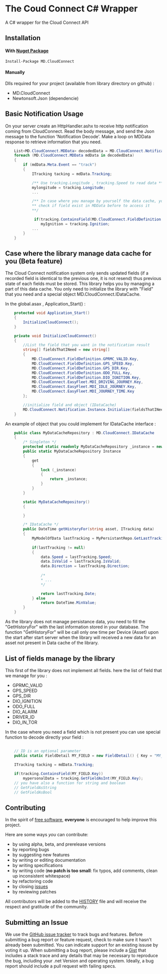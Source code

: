 The Coud Connect C# Wrapper
==========================

A C# wrapper for the Cloud Connect API

Installation
------------
#### With [Nuget Package](http://nuget.org/packages/MD.CloudConnect)
    
    Install-Package MD.CloudConnect

#### Manually
	
Dlls required for your project (available from library directory on github) : 
* MD.CloudConnect
* Newtonsoft.Json (dependencie)

Basic Notification Usage
-----

On your server create an HttpHandler.ashx to receive http notification coming from CloudConnect. Read the body message, and send the Json message to the function 'Notification Decode'. Make a loop on MDData response to retrieve information that you need.
```csharp
	List<MD.CloudConnect.MDData> decodedData = MD.CloudConnect.Notification.Instance.Decode(jsonData);
	foreach (MD.CloudConnect.MDData mdData in decodedData)
    {
        if (mdData.Meta.Event == "track")
        {
            ITracking tacking = mdData.Tracking;

            /** Use tracking.Longitude , tracking.Speed to read data **/
            mylongitude = tracking.Longitude;
            ...

            /** In case where you manage by yourself the data cache, you must
            ** check if field exist in MDData before to access it
            **/

             if(tracking.ContainsField(MD.CloudConnect.FieldDefinition.DIO_IGNITION.Key))   
                myIgnition = tracking.Ignition;
            ...
        }
    }
```

## Case where the library manage data cache for you (Beta feature)

The Cloud Connect notification system only sends updated fields (if a recorded field is identical to the previous one, it is not resend) thus previous state of each fields must be stored. This library helps you by  managing a part of this data cache. You only need to initialize the library with "Field" that you need and a special object MD.CloudConnect.IDataCache.

In the global.asax , Application_Start() :
```csharp
	protected void Application_Start()
    {
        InitializeCloudConnect();
    }

    private void InitializeCloudConnect()
    {
        //List the field that you want in the notification result
        string[] fieldsThatINeed = new string[]
        {
            MD.CloudConnect.FieldDefinition.GPRMC_VALID.Key,
            MD.CloudConnect.FieldDefinition.GPS_SPEED.Key,
            MD.CloudConnect.FieldDefinition.GPS_DIR.Key,
            MD.CloudConnect.FieldDefinition.ODO_FULL.Key,
            MD.CloudConnect.FieldDefinition.DIO_IGNITION.Key,
            MD.CloudConnect.EasyFleet.MDI_DRIVING_JOURNEY.Key,
            MD.CloudConnect.EasyFleet.MDI_IDLE_JOURNEY.Key,
            MD.CloudConnect.EasyFleet.MDI_JOURNEY_TIME.Key
        };

        //initialize field and object (IDataCache)
        MD.CloudConnect.Notification.Instance.Initialize(fieldsThatINeed, MD.CloudConnect.Example.Tools.MyDataCacheRepository.Instance, true);
    }
```
An example of object that you could  implement for IDataCache interface :

```csharp
	public class MyDataCacheRepository : MD.CloudConnect.IDataCache
    {
    	/* Singleton */
        protected static readonly MyDataCacheRepository _instance = new MyDataCacheRepository();
        public static MyDataCacheRepository Instance
        {
            get
            {
                lock (_instance)
                {
                    return _instance;
                }
            }
        }

        static MyDataCacheRepository()
        {

        }

        /* IDataCache */
        public DateTime getHistoryFor(string asset, ITracking data)
        {
            MyModelOfData lastTracking = MyPersistantRepo.GetLastTrackingDataFor(asset);
            
            if(lastTracking != null)
            {
            	data.Speed = lastTracking.Speed;
            	data.IsValid = lastTracking.IsValid;
            	data.Direction = lastTracking.Direction;
				
				/*
				* ...
				*/

            	return lastTracking.Date;
            } else
				return DateTime.MinValue;
        }
    }
```    

As the library does not manage persistance data, you need to fill the "GetHistoryFor" with the last information stored in your database.
The function "GetHistoryFor" will be call only one time per Device (Asset) upon the start after start server when the library
will received a new data for an asset not present in Data cache of the library.

List of fields manage by the library
------------
This first of the library does not implement all fields. here the list of field that we manage for you :
* GPRMC_VALID
* GPS_SPEED
* GPS_DIR
* DIO_IGNITION
* ODO_FULL
* DIO_ALARM
* DRIVER_ID
* DIO_IN_TOR

In the case where you need a field which is not present you can use special function to decode directly your field : 
```csharp
    
    // ID is an optional parameter
    public static FieldDetail MY_FIELD = new FieldDetail() { Key = "MY_FIELD", Id = 212 };
    
    ITracking tacking = mdData.Tracking;

    if(tracking.ContainsField(MY_FIELD.Key))
        mypersonalData = tracking.GetFieldAsInt(MY_FIELD.Key);
    // you have also a function for string and boolean
    // GetFieldAsString
    // GetFieldAsBool
``` 

Contributing
------------
In the spirit of [free software](http://www.fsf.org/licensing/essays/free-sw.html), **everyone** is encouraged to help improve this project.

Here are some ways *you* can contribute:

* by using alpha, beta, and prerelease versions
* by reporting bugs
* by suggesting new features
* by writing or editing documentation
* by writing specifications
* by writing code (**no patch is too small**: fix typos, add comments, clean up inconsistent whitespace)
* by refactoring code
* by closing [issues](http://github.com/mobile-devices/cloudconnect_dotnet_client/issues)
* by reviewing patches

All contributors will be added to the [HISTORY](https://github.com/mobile-devices/cloud_connect_dotnet_client/blob/master/HISTORY.md)
file and will receive the respect and gratitude of the community.

Submitting an Issue
-------------------
We use the [GitHub issue tracker](http://github.com/mobile-devices/cloudconnect_dotnet_client/issues) to track bugs and
features. Before submitting a bug report or feature request, check to make sure it hasn't already
been submitted. You can indicate support for an existing issuse by voting it up. When submitting a
bug report, please include a [Gist](http://gist.github.com/) that includes a stack trace and any
details that may be necessary to reproduce the bug, including your .net Version and
operating system. Ideally, a bug report should include a pull request with failing specs.